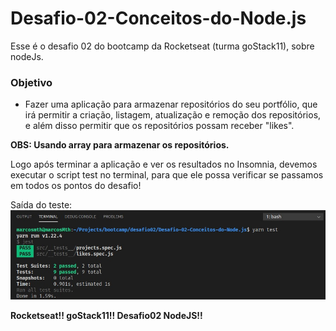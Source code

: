 # Desafio-02-Conceitos-do-Node.js
Esse é o desafio 02 do bootcamp da Rocketseat (turma goStack11), sobre nodeJs.
### Objetivo
- Fazer uma aplicação para armazenar repositórios do seu portfólio, que irá permitir a criação, listagem, atualização e remoção dos repositórios, e além disso permitir que os repositórios possam receber "likes".

**OBS: Usando array para armazenar os repositórios.**

Logo após terminar a aplicação e ver os resultados no Insomnia, devemos executar o script test no terminal, para que ele possa 
verificar se passamos em todos os pontos do desafio!

Saída do teste:
<img src="saida.jpeg">


**Rocketseat!! goStack11!! Desafio02 NodeJS!!**
